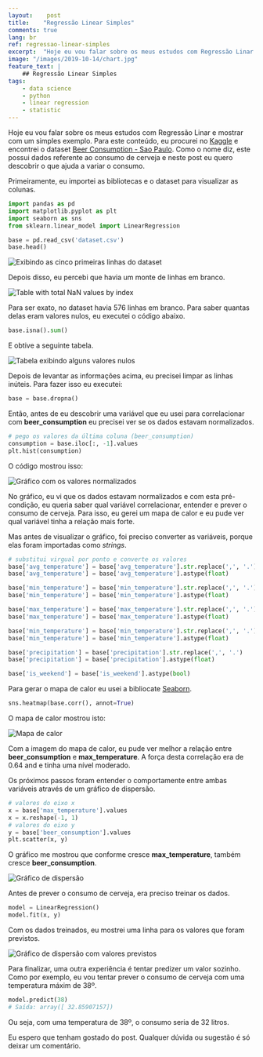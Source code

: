```yaml
---
layout:    post
title:    "Regressão Linear Simples"
comments: true
lang: br
ref: regressao-linear-simples
excerpt:  "Hoje eu vou falar sobre os meus estudos com Regressão Linar e mostrar com um simples exemplo."
image: "/images/2019-10-14/chart.jpg"
feature_text: |
    ## Regressão Linear Simples
tags:
    - data science
    - python
    - linear regression
    - statistic
---
```


Hoje eu vou falar sobre os meus estudos com Regressão Linar e mostrar com um simples exemplo. Para este conteúdo, eu procurei no [Kaggle](https://www.kaggle.com) e encontrei o dataset [Beer Consumption - Sao Paulo](https://www.kaggle.com/dongeorge/beer-consumption-sao-paulo/). Como o nome diz, este possui dados referente ao consumo de cerveja e neste post eu quero descobrir o que ajuda a variar o consumo.

Primeiramente, eu importei as bibliotecas e o dataset para visualizar as colunas.

``` python
import pandas as pd
import matplotlib.pyplot as plt 
import seaborn as sns
from sklearn.linear_model import LinearRegression

base = pd.read_csv('dataset.csv')
base.head()
```

![Exibindo as cinco primeiras linhas do dataset]({{site.url}}/images/2019-10-14/head.png)

Depois disso, eu percebi que havia um monte de linhas em branco.

![Table with total NaN values by index]({{site.url}}/images/2019-10-14/total_nan_values.png)

Para ser exato, no dataset havia 576 linhas em branco. Para saber quantas delas eram valores nulos, eu executei o código abaixo.

```python
base.isna().sum()
```

E obtive a seguinte tabela.

![Tabela exibindo alguns valores nulos]({{site.url}}/images/2019-10-14/nan.png)

Depois de levantar as informações acima, eu precisei limpar as linhas inúteis. Para fazer isso eu executei:

```python
base = base.dropna()
```

Então, antes de eu descobrir uma variável que eu usei para correlacionar com **beer_consumption** eu precisei ver se os dados estavam normalizados.

```python
# pego os valores da última coluna (beer_consumption)
consumption = base.iloc[:, -1].values
plt.hist(consumption)
```

O código mostrou isso:

![Gráfico com os valores normalizados]({{site.url}}/images/2019-10-14/nd.png)


No gráfico, eu vi que os dados estavam normalizados e com esta pré-condição, eu queria saber qual variável correlacionar, entender e prever o consumo de cerveja. Para isso, eu gerei um mapa de calor e eu pude ver qual variável tinha a relação mais forte.

Mas antes de visualizar o gráfico, foi preciso converter as variáveis, porque elas foram importadas como _strings_.

```python
# substitui virgual por ponto e converte os valores
base['avg_temperature'] = base['avg_temperature'].str.replace(',', '.')
base['avg_temperature'] = base['avg_temperature'].astype(float)

base['min_temperature'] = base['min_temperature'].str.replace(',', '.')
base['min_temperature'] = base['min_temperature'].astype(float)

base['max_temperature'] = base['max_temperature'].str.replace(',', '.')
base['max_temperature'] = base['max_temperature'].astype(float)

base['min_temperature'] = base['min_temperature'].str.replace(',', '.')
base['min_temperature'] = base['min_temperature'].astype(float)

base['precipitation'] = base['precipitation'].str.replace(',', '.')
base['precipitation'] = base['precipitation'].astype(float)

base['is_weekend'] = base['is_weekend'].astype(bool)
```

Para gerar o mapa de calor eu usei a bibliocate [Seaborn](https://seaborn.pydata.org/).

```python
sns.heatmap(base.corr(), annot=True)
```
O mapa de calor mostrou isto:

![Mapa de calor]({{site.url}}/images/2019-10-14/heatmap.png)

Com a imagem do mapa de calor, eu pude ver melhor a relação entre **beer_consumption** e **max_temperature**. A força desta correlação era de 0.64 and e tinha uma nível moderado.

Os próximos passos foram entender o comportamente entre ambas variáveis através de um gráfico de dispersão.

```python
# valores do eixo x
x = base['max_temperature'].values
x = x.reshape(-1, 1)
# valores do eixo y
y = base['beer_consumption'].values
plt.scatter(x, y)
```
O gráfico me mostrou que conforme cresce **max_temperature**, também cresce **beer_consumption**. 

![Gráfico de dispersão]({{site.url}}/images/2019-10-14/scatter_chart.png)

Antes de prever o consumo de cerveja, era preciso treinar os dados. 

```python
model = LinearRegression()
model.fit(x, y)
```
Com os dados treinados, eu mostrei uma linha para os valores que foram previstos.

![Gráfico de dispersão com valores previstos]({{site.url}}/images/2019-10-14/scatter_chart_values.png)

Para finalizar, uma outra experiência é tentar predizer um valor sozinho. Como por exemplo, eu vou tentar prever o consumo de cerveja com uma temperatura máxim de 38º.

```python
model.predict(38)
# Saída: array([ 32.85907157])
```
Ou seja, com uma temperatura de 38º, o consumo seria de 32 litros.

Eu espero que tenham gostado do post. Qualquer dúvida ou sugestão é só deixar um comentário.